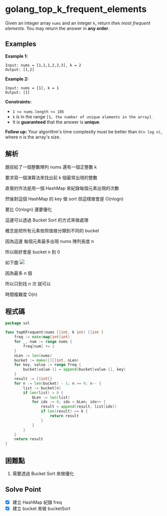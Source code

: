 # golang_top_k_frequent_elements

Given an integer array `nums` and an integer `k`, return *the*`k` *most frequent elements*. You may return the answer in **any order**.

## Examples

**Example 1:**

```
Input: nums = [1,1,1,2,2,3], k = 2
Output: [1,2]

```

**Example 2:**

```
Input: nums = [1], k = 1
Output: [1]

```

**Constraints:**

- `1 <= nums.length <= 105`
- `k` is in the range `[1, the number of unique elements in the array]`.
- It is **guaranteed** that the answer is **unique**.

**Follow up:** Your algorithm's time complexity must be better than `O(n log n)`, where n is the array's size.

## 解析

題目給了一個整數陣列 nums 還有一個正整數 k

要求寫一個演算法來找出前 k 個最常出現的整數

直覺的作法是用一個 HashMap 來紀錄每個元素出現的次數

然後對這個 HashMap 的 key 做 sort 但這樣做會是 O(nlogn)

要比 O(nlogn) 還要優化

這邊可以透過 Bucket Sort 的方式來做處理

概念是把所有元素依照值做分類到不同的 bucket

因為這邊 每個元素最多出現 nums 陣列長度 n

所以剛好會是 bucket n 到 0

如下圖
![](https://i.imgur.com/pnDijwU.png)

因為最多 n 個

所以只到找 n 次 就可以 

時間複雜度 O(n)

## 程式碼
```go
package sol

func topKFrequent(nums []int, k int) []int {
	freq := make(map[int]int)
	for _, num := range nums {
		freq[num] += 1
	}
	nLen := len(nums)
	bucket := make([][]int, nLen)
	for key, value := range freq {
		bucket[value-1] = append(bucket[value-1], key)
	}
	result := []int{}
	for n := len(bucket) - 1; n >= 0; n-- {
		list := bucket[n]
		if len(list) > 0 {
			bLen := len(list)
			for idx := 0; idx < bLen; idx++ {
				result = append(result, list[idx])
				if len(result) == k {
					return result
				}
			}
		}
	}
	return result
}

```
## 困難點

1. 需要透過 Bucket Sort 來做優化

## Solve Point

- [x]  建立 HashMap 紀錄 freq
- [x]  建立 bucket 來做 bucketSort